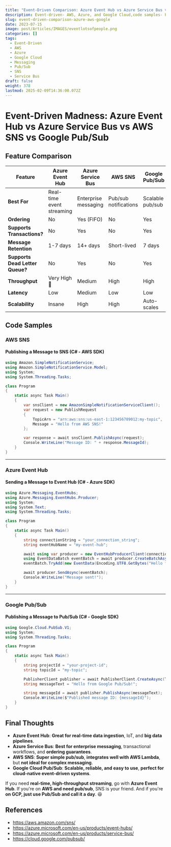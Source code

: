 ```yaml
---
title: "Event-Driven Comparison: Azure Event Hub vs Azure Service Bus vs AWS SNS vs Google Pub/Sub"
description: Event-driven- AWS, Azure, and Google Cloud,code samples- Python and C#.
slug: event-driven-comparison-azure-aws-google
date: 2023-07-15
image: post/Articles/IMAGES/eventlotsofpeople.png
categories: []
tags:
  - Event-Driven
  - AWS
  - Azure
  - Google Cloud
  - Messaging
  - Pub/Sub
  - SNS
  - Service Bus
draft: false
weight: 378
lastmod: 2025-02-09T14:36:00.072Z
---
```

# Event-Driven Madness: Azure Event Hub vs Azure Service Bus vs AWS SNS vs Google Pub/Sub

<!-- 
## Introduction

Welcome to **Event-Driven Madness**, where the **top cloud messaging services** battle for supremacy in **event-driven architectures**! ⚡🚀

If your app needs **real-time data streaming, pub/sub, or microservices coordination**, you've probably looked at **Azure Event Hub, Azure Service Bus, AWS SNS, and Google Pub/Sub**. But **which one should you use**?

Let's break it all down in a **fun, informal, and slightly sarcastic** way! 🎉
-->

## Feature Comparison

| Feature                         | Azure Event Hub           | Azure Service Bus    | AWS SNS               | Google Pub/Sub   |
| ------------------------------- | ------------------------- | -------------------- | --------------------- | ---------------- |
| **Best For**                    | Real-time event streaming | Enterprise messaging | Pub/sub notifications | Scalable pub/sub |
| **Ordering**                    | No                        | Yes (FIFO)           | No                    | Yes              |
| **Supports Transactions?**      | No                        | Yes                  | No                    | Yes              |
| **Message Retention**           | 1-7 days                  | 14+ days             | Short-lived           | 7 days           |
| **Supports Dead Letter Queue?** | No                        | Yes                  | No                    | Yes              |
| **Throughput**                  | Very High 🚀              | Medium               | High                  | High             |
| **Latency**                     | Low                       | Medium               | Low                   | Low              |
| **Scalability**                 | Insane                    | High                 | High                  | Auto-scales      |

## Code Samples

### AWS SNS

#### **Publishing a Message to SNS (C# - AWS SDK)**

```csharp
using Amazon.SimpleNotificationService;
using Amazon.SimpleNotificationService.Model;
using System;
using System.Threading.Tasks;

class Program
{
    static async Task Main()
    {
        var snsClient = new AmazonSimpleNotificationServiceClient();
        var request = new PublishRequest
        {
            TopicArn = "arn:aws:sns:us-east-1:123456789012:my-topic",
            Message = "Hello from AWS SNS!"
        };

        var response = await snsClient.PublishAsync(request);
        Console.WriteLine("Message ID: " + response.MessageId);
    }
}
```

***

### Azure Event Hub

#### **Sending a Message to Event Hub (C# - Azure SDK)**

```csharp
using Azure.Messaging.EventHubs;
using Azure.Messaging.EventHubs.Producer;
using System;
using System.Text;
using System.Threading.Tasks;

class Program
{
    static async Task Main()
    {
        string connectionString = "your_connection_string";
        string eventHubName = "my-event-hub";

        await using var producer = new EventHubProducerClient(connectionString, eventHubName);
        using EventDataBatch eventBatch = await producer.CreateBatchAsync();
        eventBatch.TryAdd(new EventData(Encoding.UTF8.GetBytes("Hello from Azure Event Hub!")));

        await producer.SendAsync(eventBatch);
        Console.WriteLine("Message sent!");
    }
}
```

***

### Google Pub/Sub

#### **Publishing a Message to Pub/Sub (C# - Google SDK)**

```csharp
using Google.Cloud.PubSub.V1;
using System;
using System.Threading.Tasks;

class Program
{
    static async Task Main()
    {
        string projectId = "your-project-id";
        string topicId = "my-topic";

        PublisherClient publisher = await PublisherClient.CreateAsync(TopicName.FromProjectTopic(projectId, topicId));
        string messageText = "Hello from Google Pub/Sub!";

        string messageId = await publisher.PublishAsync(messageText);
        Console.WriteLine($"Published message ID: {messageId}");
    }
}
```

## Final Thoughts

* **Azure Event Hub**: **Great for real-time data ingestion**, IoT, and **big data pipelines**.
* **Azure Service Bus**: **Best for enterprise messaging**, transactional workflows, and **ordering guarantees**.
* **AWS SNS**: **Super simple pub/sub**, **integrates well with AWS Lambda**, but **not ideal for complex messaging**.
* **Google Cloud Pub/Sub**: **Scalable, reliable, and easy to use**, **perfect for cloud-native event-driven systems**.

If you need **real-time, high-throughput streaming**, go with **Azure Event Hub**. If you're on **AWS and need pub/sub**, SNS is your friend. And if you're **on GCP, just use Pub/Sub and call it a day**. 😆

## References

* https://aws.amazon.com/sns/
* https://azure.microsoft.com/en-us/products/event-hubs/
* https://azure.microsoft.com/en-us/products/service-bus/
* https://cloud.google.com/pubsub/
